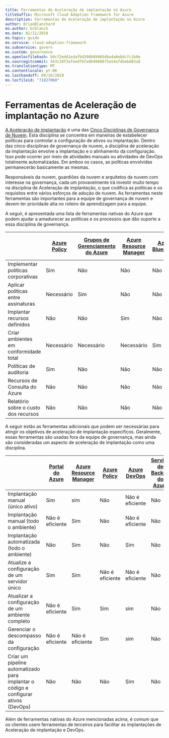 ```yaml
---
title: Ferramentas de Aceleração de implantação no Azure
titleSuffix: Microsoft Cloud Adoption Framework for Azure
description: Ferramentas de Aceleração de implantação no Azure
author: BrianBlanchard
ms.author: brblanch
ms.date: 02/11/2019
ms.topic: guide
ms.service: cloud-adoption-framework
ms.subservice: govern
ms.custom: governance
ms.openlocfilehash: b9cf2edd1edafb4390b89465dba4a8e8dcfc1b0e
ms.sourcegitcommit: 443c28f3afeedfbfe8b9980875a54afdbebd83a8
ms.translationtype: MT
ms.contentlocale: pt-BR
ms.lasthandoff: 09/16/2019
ms.locfileid: "71027060"
---
```

# <a name="deployment-acceleration-tools-in-azure"></a>Ferramentas de Aceleração de implantação no Azure

[A Aceleração de implantação](./index.md) é uma das [Cinco Disciplinas de Governança de Nuvem](../governance-disciplines.md). Esta disciplina se concentra em maneiras de estabelecer políticas para controlar a configuração de ativos ou implantação. Dentro das cinco disciplinas de governança de nuvem, a disciplina de aceleração da implantação envolve a implantação e o alinhamento da configuração. Isso pode ocorrer por meio de atividades manuais ou atividades de DevOps totalmente automatizadas. Em ambos os casos, as políticas envolvidas permanecerão basicamente as mesmas.

Responsáveis da nuvem, guardiões da nuvem e arquitetos da nuvem com interesse na governança, cada um provavelmente irá investir muito tempo na disciplina de Aceleração de implantação, o que codifica as políticas e os requisitos entre vários esforços de adoção de nuvem. As ferramentas neste ferramentas são importantes para a equipe de governança de nuvem e devem ter prioridade alta no roteiro de aprendizagem para a equipe.

A seguir, é apresentada uma lista de ferramentas nativas do Azure que podem ajudar a amadurecer as políticas e os processos que dão suporte a essa disciplina de governança.

|  | [Azure Policy](https://docs.microsoft.com/azure/governance/policy/overview) | [Grupos de Gerenciamento do Azure](https://docs.microsoft.com/azure/governance/management-groups) | [Azure Resource Manager](https://docs.microsoft.com/azure/azure-resource-manager/resource-group-overview) | [Azure Blueprints](https://docs.microsoft.com/azure/governance/blueprints/overview) | [Grafo de recursos do Azure](https://docs.microsoft.com/azure/governance/resource-graph/overview) | [Gerenciamento de Custos do Azure](https://docs.microsoft.com/azure/cost-management) |
|---------|---------|---------|---------|---------|---------|---------|
|Implementar políticas corporativas     |Sim |Não  |Não  |Não | Não |Não |
|Aplicar políticas entre assinaturas     |Necessário |Sim  |Não  |Não | Não |Não |
|Implantar recursos definidos     |Não |Não  |Sim  |Não | Não |Não |
|Criar ambientes em conformidade total      |Necessário |Necessário  |Necessário  |Sim | Não |Não |
|Políticas de auditoria      |Sim |Não  |Não  |Não | Não |Não |
|Recursos de Consulta do Azure      |Não |Não  |Não  |Não |Sim |Não |
|Relatório sobre o custo dos recursos      |Não |Não  |Não  |Não |Não |Sim |

A seguir estão as ferramentas adicionais que podem ser necessárias para atingir os objetivos de aceleração de implantação específicos. Geralmente, essas ferramentas são usadas fora da equipe de governança, mas ainda são consideradas um aspecto de aceleração de implantação como uma disciplina.

|  | [Portal do Azure](https://azure.microsoft.com/features/azure-portal)  | [Azure Resource Manager](https://docs.microsoft.com/azure/azure-resource-manager/resource-group-overview)  | [Azure Policy](https://docs.microsoft.com/azure/governance/policy/overview) | [Azure DevOps](https://docs.microsoft.com/azure/devops/index) | [Serviço de Backup do Azure](https://docs.microsoft.com/azure/backup/backup-introduction-to-azure-backup) | [Azure Site Recovery](https://docs.microsoft.com/azure/site-recovery/site-recovery-overview) |
|---------|---------|---------|---------|---------|---------|---------|
|Implantação manual (único ativo)     | Sim | sim  | Não  | Não é eficiente | Não | Sim |
|Implantação manual (todo o ambiente)     | Não é eficiente | Sim | Não  | Não é eficiente | Não | Sim |
|Implantação automatizada (todo o ambiente)     | Não  | Sim  | Não  | Sim  | Não | Sim |
|Atualize a configuração de um servidor único     | Sim | Sim | Não é eficiente | Não é eficiente | Não | Sim, durante a replicação |
|Atualizar a configuração de um ambiente completo     | Não é eficiente | Sim | Sim | sim  | Não | Sim, durante a replicação |
|Gerenciar o descompasso da configuração     | Não é eficiente | Não é eficiente | Sim  | sim  | Não | Sim, durante a replicação |
|Criar um pipeline automatizado para implantar o código e configurar ativos (DevOps)     | Não | Não | Não | Sim | Não | Não |

Além de ferramentas nativas do Azure mencionadas acima, é comum que os clientes usem ferramentas de terceiros para facilitar as implantações de Aceleração de implantação e DevOps.
